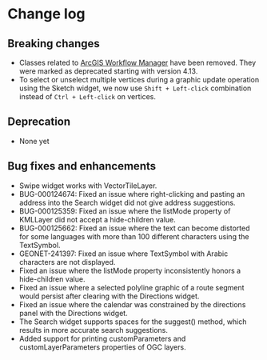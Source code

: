 # Change log

## Breaking changes

* Classes related to [ArcGIS Workflow Manager](http://server.arcgis.com/en/workflow-manager) have been removed. They were marked as deprecated starting with version 4.13.
* To select or unselect multiple vertices during a graphic update operation using the Sketch widget, we now use `Shift + Left-click` combination instead of `Ctrl + Left-click` on vertices.

## Deprecation

* None yet

## Bug fixes and enhancements

* Swipe widget works with VectorTileLayer.
* BUG-000124674: Fixed an issue where right-clicking and pasting an address into the Search widget did not give address suggestions.
* BUG-000125359: Fixed an issue where the listMode property of KMLLayer did not accept a hide-children value.
* BUG-000125662: Fixed an issue where the text can become distorted for some languages with more than 100 different characters using the TextSymbol.
* GEONET-241397: Fixed an issue where TextSymbol with Arabic characters are not displayed.
* Fixed an issue where the listMode property inconsistently honors a hide-children value.
* Fixed an issue where a selected polyline graphic of a route segment would persist after clearing with the Directions widget.
* Fixed an issue where the calendar was constrained by the directions panel with the Directions widget.
* The Search widget supports spaces for the suggest() method, which results in more accurate search suggestions.
* Added support for printing customParameters and customLayerParameters properties of OGC layers.
